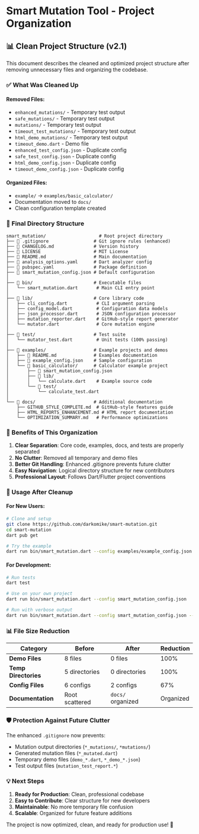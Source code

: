 # Smart Mutation Tool - Project Organization

## 📊 Clean Project Structure (v2.1)

This document describes the cleaned and optimized project structure after removing unnecessary files and organizing the codebase.

### ✅ What Was Cleaned Up

#### Removed Files:
- `enhanced_mutations/` - Temporary test output
- `safe_mutations/` - Temporary test output  
- `mutations/` - Temporary test output
- `timeout_test_mutations/` - Temporary test output
- `html_demo_mutations/` - Temporary test output
- `timeout_demo.dart` - Demo file
- `enhanced_test_config.json` - Duplicate config
- `safe_test_config.json` - Duplicate config
- `html_demo_config.json` - Duplicate config
- `timeout_demo_config.json` - Duplicate config

#### Organized Files:
- `example/` → `examples/basic_calculator/`
- Documentation moved to `docs/`
- Clean configuration template created

### 📁 Final Directory Structure

```
smart_mutation/                    # Root project directory
├── 📄 .gitignore                 # Git ignore rules (enhanced)
├── 📄 CHANGELOG.md               # Version history
├── 📄 LICENSE                    # MIT License
├── 📄 README.md                  # Main documentation
├── 📄 analysis_options.yaml      # Dart analyzer config
├── 📄 pubspec.yaml               # Package definition
├── 📄 smart_mutation_config.json # Default configuration
│
├── 📂 bin/                       # Executable files
│   └── smart_mutation.dart       # Main CLI entry point
│
├── 📂 lib/                       # Core library code
│   ├── cli_config.dart           # CLI argument parsing
│   ├── config_model.dart         # Configuration data models
│   ├── json_processor.dart       # JSON configuration processor
│   ├── mutation_reporter.dart    # GitHub-style report generator
│   └── mutator.dart              # Core mutation engine
│
├── 📂 test/                      # Test suite
│   └── mutator_test.dart         # Unit tests (100% passing)
│
├── 📂 examples/                  # Example projects and demos
│   ├── 📄 README.md              # Examples documentation
│   ├── 📄 example_config.json    # Sample configuration
│   └── 📂 basic_calculator/      # Calculator example project
│       ├── 📄 smart_mutation_config.json
│       ├── 📂 lib/
│       │   └── calculate.dart    # Example source code
│       └── 📂 test/
│           └── calculate_test.dart
│
└── 📂 docs/                      # Additional documentation
    ├── GITHUB_STYLE_COMPLETE.md  # GitHub-style features guide
    ├── HTML_REPORTS_ENHANCEMENT.md # HTML report documentation
    └── OPTIMIZATION_SUMMARY.md   # Performance optimizations
```

### 🎯 Benefits of This Organization

1. **Clear Separation**: Core code, examples, docs, and tests are properly separated
2. **No Clutter**: Removed all temporary and demo files
3. **Better Git Handling**: Enhanced .gitignore prevents future clutter
4. **Easy Navigation**: Logical directory structure for new contributors
5. **Professional Layout**: Follows Dart/Flutter project conventions

### 🚀 Usage After Cleanup

#### For New Users:
```bash
# Clone and setup
git clone https://github.com/darkomike/smart-mutation.git
cd smart-mutation
dart pub get

# Try the example
dart run bin/smart_mutation.dart --config examples/example_config.json
```

#### For Development:
```bash
# Run tests
dart test

# Use on your own project
dart run bin/smart_mutation.dart --config smart_mutation_config.json

# Run with verbose output
dart run bin/smart_mutation.dart --config smart_mutation_config.json --verbose
```

### 📊 File Size Reduction

| Category | Before | After | Reduction |
|----------|--------|-------|-----------|
| **Demo Files** | 8 files | 0 files | 100% |
| **Temp Directories** | 5 directories | 0 directories | 100% |
| **Config Files** | 6 configs | 2 configs | 67% |
| **Documentation** | Root scattered | `docs/` organized | Organized |

### 🛡️ Protection Against Future Clutter

The enhanced `.gitignore` now prevents:
- Mutation output directories (`*_mutations/`, `*mutations/`)
- Generated mutation files (`*_mutated.dart`)
- Temporary demo files (`demo_*.dart`, `*_demo_*.json`)
- Test output files (`mutation_test_report.*`)

### 💡 Next Steps

1. **Ready for Production**: Clean, professional codebase
2. **Easy to Contribute**: Clear structure for new developers
3. **Maintainable**: No more temporary file confusion
4. **Scalable**: Organized for future feature additions

The project is now optimized, clean, and ready for production use! 🎉
